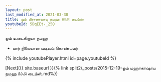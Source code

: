 ```yaml
---
layout: post
last_modified_at: 2021-03-30
title: ஓம் பிராணவாயு நமஹ ௧௦௮ டைம்ஸ்
youtubeId: 5DqEEt-_25Q
---
```

 
 
 ஓம் உடைகிறாயா நமஹ  
 
 -  யார் நிலையான வடிவம் கொண்டவர் 
 
  
 
  
 
 
 
 
 
 


{% include youtubePlayer.html id=page.youtubeId %}
 
[Next]({{ site.baseurl }}{% link  split2/_posts/2015-12-19-ஓம் மஹாகாஷாய நமஹ ௧௦௮ டைம்ஸ்.md%})
 
